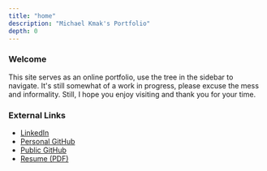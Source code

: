 ```yaml
---
title: "home"
description: "Michael Kmak's Portfolio"
depth: 0
---
```


### Welcome
This site serves as an online portfolio, use the tree in the sidebar to navigate.
It's still somewhat of a work in progress, please excuse the mess and informality.
Still, I hope you enjoy visiting and thank you for your time.

### External Links
 - [LinkedIn](https://www.linkedin.com/in/m-kmak/)
 - [Personal GitHub](https://github.com/kmakmichael)
 - [Public GitHub](https://github.com/ptpg)
 - [Resume (PDF)](https://kmak.me/resume.pdf)
